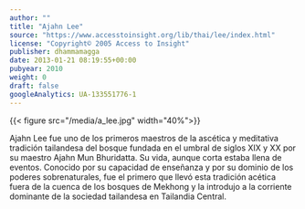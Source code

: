 ```yaml
---
author: ""
title: "Ajahn Lee"
source: "https://www.accesstoinsight.org/lib/thai/lee/index.html"
license: "Copyright© 2005 Access to Insight"
publisher: dhammamagga
date: 2013-01-21 08:19:55+00:00
pubyear: 2010 
weight: 0
draft: false
googleAnalytics: UA-133551776-1
---
```


{{< figure src="/media/a_lee.jpg" width="40%">}}


Ajahn Lee fue uno de los primeros maestros de la ascética y meditativa tradición tailandesa del bosque fundada en el umbral de siglos XIX y XX por su maestro Ajahn Mun Bhuridatta. Su vida, aunque corta estaba llena de eventos. Conocido por su capacidad de enseñanza y por su dominio de los poderes sobrenaturales, fue el primero que llevó esta tradición acética fuera de la cuenca de los bosques de Mekhong y la introdujo a la corriente dominante de la sociedad tailandesa en Tailandia Central.